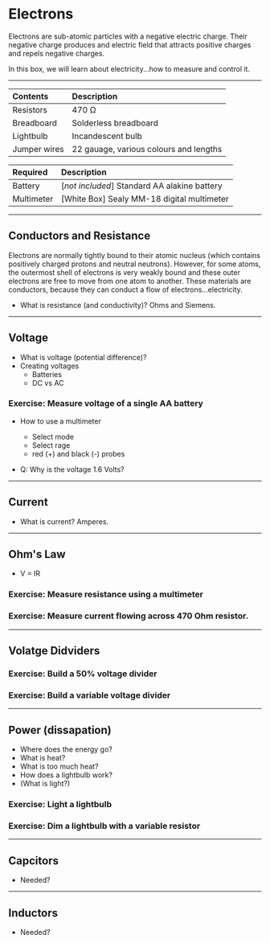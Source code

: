 # Electrons

Electrons are sub-atomic particles with a negative electric charge. Their negative charge produces and electric field that attracts positive charges and repels negative charges.

In this box, we will learn about electricity...how to measure and control it.

----

Contents            |Description
:-------------------|:-------------------------
Resistors           |470 &Omega;
Breadboard          |Solderless breadboard
Lightbulb           |Incandescent bulb
Jumper wires        |22 gauage, various colours and lengths

Required            |Description
:-------------------|:-------------------------
Battery             |[*not included*] Standard AA alakine battery
Multimeter          |[White Box] Sealy MM-18 digital multimeter

----

## Conductors and Resistance

Electrons are normally tightly bound to their atomic nucleus (which contains positively charged protons and neutral neutrons). However, for some atoms, the outermost shell of electrons is very weakly bound and these outer electrons are free to move from one atom to another. These materials are conductors, because they can conduct a flow of electrons...electricity.

- What is resistance (and conductivity)? Ohms and Siemens.

----

## Voltage

- What is voltage (potential difference)?
- Creating voltages
  - Batteries
  - DC vs AC

### Exercise: Measure voltage of a single AA battery

- How to use a multimeter
  - Select mode
  - Select rage
  - red (+) and black (-) probes

- Q: Why is the voltage 1.6 Volts?

----

## Current

- What is current? Amperes.

----

## Ohm's Law

- V = IR

### Exercise: Measure resistance using a multimeter

### Exercise: Measure current flowing across 470 Ohm resistor.

----

## Volatge Didviders

### Exercise: Build a 50% voltage divider

### Exercise: Build a variable voltage divider

----

## Power (dissapation)

- Where does the energy go?
- What is heat?
- What is too much heat?
- How does a lightbulb work?
- (What is light?)

### Exercise: Light a lightbulb

### Exercise: Dim a lightbulb with a variable resistor

----

## Capcitors

- Needed?

----

## Inductors

- Needed?
